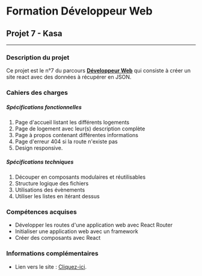 <meta property="og:image" content="https://raw.githubusercontent.com/sebastien-d-me/Kasa/main/public/logo512.png">

# Formation Développeur Web
## Projet 7 - Kasa
------------
### Description du projet
Ce projet est le n°7 du parcours [**Développeur Web**](https://openclassrooms.com/fr/paths/556-developpeur-web "Développeur Web") qui consiste à créer un site react avec des données à récupérer en JSON.
### Cahiers des charges
##### Spécifications fonctionnelles
1. Page d'accueil listant les différents logements
2. Page de logement avec leur(s) description complète
3. Page à propos contenant différentes informations
4. Page d'erreur 404 si la route n'existe pas
5. Design responsive.

##### Spécifications techniques
1. Découper en composants modulaires et réutilisables
2. Structure logique des fichiers
3. Utilisations des évènements
4. Utiliser les listes en itérant dessus

### Compétences acquises
- Développer les routes d'une application web avec React Router
- Initialiser une application web avec un framework
- Créer des composants avec React

### Informations complémentaires
- Lien vers le site : [Cliquez-ici](https://tpainsec.github.io/Kasa/ "Cliquez-ici").
